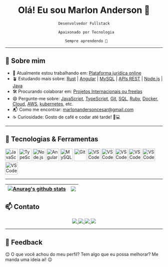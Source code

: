 <h1 align="center">Olá! Eu sou Marlon Anderson 👋</h1>

<p align="center">
  <code>Desenvolvedor Fullstack<br>
  Apaixonado por Tecnologia<br>
  Sempre aprendendo 🚀</code>
</p>

---

## 🧠 Sobre mim

- 🏃 Atualmente estou trabalhando em: [Plataforma jurídica online](#)
- 🪴 Estudando mais sobre: [Rust](#) | [Angular](#) | [MySQL](#) | [APIs REST](#) | [Node.js](#) | [Java](#)
- 🛠️ Procurando colaborar em: [Projetos Internacionais ou freelas](#)
- 😄 Pergunte-me sobre: [JavaScript](#), [TypeScript](#), [Git](#), [SQL](#), [Ruby](#), [Docker](#), [Cloud](#), [AWS](#), [kubernetes](#), etc.
- 📬 Como me encontrar: marlonandersoncesar@gmail.com
- ☕ Curiosidade: Gosto de café e codar até tarde! 🧋💻

---

## 🚀 Tecnologias & Ferramentas

<p align="left">
  <img src="https://cdn.jsdelivr.net/gh/devicons/devicon/icons/javascript/javascript-original.svg" alt="JavaScript" width="40" height="40"/>
  <img src="https://cdn.jsdelivr.net/gh/devicons/devicon/icons/typescript/typescript-original.svg" alt="TypeScript" width="40" height="40"/>
  <img src="https://cdn.jsdelivr.net/gh/devicons/devicon/icons/nodejs/nodejs-original.svg" alt="Node.js" width="40" height="40"/>
  <img src="https://cdn.jsdelivr.net/gh/devicons/devicon/icons/angularjs/angularjs-original.svg" alt="Angular" width="40" height="40"/>
  <img src="https://cdn.jsdelivr.net/gh/devicons/devicon/icons/mysql/mysql-original.svg" alt="MySQL" width="40" height="40"/>
  <img src="https://cdn.jsdelivr.net/gh/devicons/devicon/icons/git/git-original.svg" alt="Git" width="40" height="40"/>
  <img src="https://cdn.jsdelivr.net/gh/devicons/devicon/icons/vscode/vscode-original.svg" alt="VS Code" width="40" height="40"/>
  <img src="https://cdn.jsdelivr.net/gh/devicons/devicon@latest/icons/docker/docker-original.svg" alt="VS Code" width="40" height="40"/>
  <img src="https://cdn.jsdelivr.net/gh/devicons/devicon@latest/icons/kubernetes/kubernetes-original.svg" alt="VS Code" width="40" height="40"/>
  <img src="https://cdn.jsdelivr.net/gh/devicons/devicon@latest/icons/terraform/terraform-original.svg" alt="VS Code" width="40" height="40"/>
  <img src="https://cdn.jsdelivr.net/gh/devicons/devicon@latest/icons/gitlab/gitlab-original.svg" alt="VS Code" width="40" height="40"/>
  <img src="https://cdn.jsdelivr.net/gh/devicons/devicon@latest/icons/grafana/grafana-original.svg" alt="VS Code" width="40" height="40"/>
  
          
          
          
          
          
</p>

---
| <a href="https://github.com/marlonandersonsilva/github-readme-stats"><img align="center" src="https://github-readme-stats.vercel.app/api?username=marlonandersonsilva&show_icons=true&include_all_commits=true&theme=buefy&hide_border=true" alt="Anurag's github stats" /></a> | <a href="https://github.com/marlonandersonsilva/github-readme-stats"><img align="center" src="https://github-readme-stats.vercel.app/api/top-langs/?username=marlonandersonsilva&layout=compact&theme=buefy&hide_border=true" /></a> |
| ------------- | ------------- |


## 📫 Contato

<p align="center">
  <a href="https://www.linkedin.com/in/marlonandersonsilva" target="_blank">
    <img src="https://img.shields.io/badge/LinkedIn-0A66C2?style=for-the-badge&logo=linkedin&logoColor=white" />
  </a>
  <a href="mailto:marlonandersoncesar@gmail.com">
    <img src="https://img.shields.io/badge/Email-D14836?style=for-the-badge&logo=gmail&logoColor=white" />
  </a>
  <a href="https://github.com/marlonandersonsilva">
    <img src="https://img.shields.io/badge/GitHub-181717?style=for-the-badge&logo=github&logoColor=white" />
  </a>
 <a href="https://www.instagram.com/marlonanderson__" target="_blank">
  <img src="https://img.shields.io/badge/Instagram-E4405F?style=for-the-badge&logo=instagram&logoColor=white" />
</a>
</p>

---

## 💬 Feedback

😌 O que você achou do meu perfil? Tem algo que eu possa melhorar? Me manda uma ideia aí! 😉
